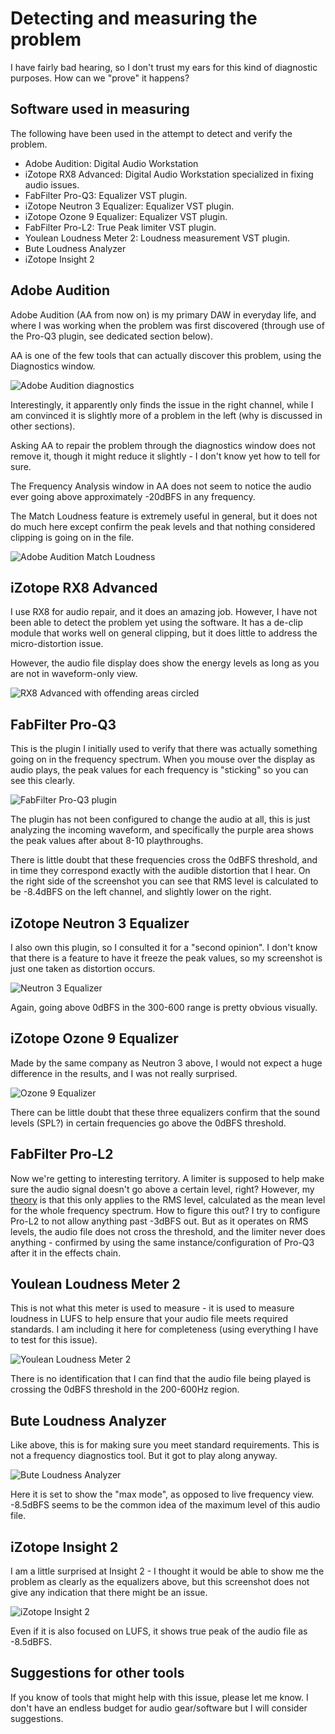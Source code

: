 # Detecting and measuring the problem

I have fairly bad hearing, so I don't trust my ears for this kind of diagnostic purposes. How can we "prove" it happens?

## Software used in measuring

The following have been used in the attempt to detect and verify the problem.

- Adobe Audition: Digital Audio Workstation
- iZotope RX8 Advanced: Digital Audio Workstation specialized in fixing audio issues.
- FabFilter Pro-Q3: Equalizer VST plugin.
- iZotope Neutron 3 Equalizer: Equalizer VST plugin.
- iZotope Ozone 9 Equalizer: Equalizer VST plugin.
- FabFilter Pro-L2: True Peak limiter VST plugin.
- Youlean Loudness Meter 2: Loudness measurement VST plugin.
- Bute Loudness Analyzer
- iZotope Insight 2

## Adobe Audition

Adobe Audition (AA from now on) is my primary DAW in everyday life, and where I was working when the problem was first discovered (through use of the Pro-Q3 plugin, see dedicated section below).

AA is one of the few tools that can actually discover this problem, using the Diagnostics window.

![Adobe Audition diagnostics](AA-Diagnostics.png)

Interestingly, it apparently only finds the issue in the right channel, while I am convinced it is slightly more of a problem in the left (why is discussed in other sections).

Asking AA to repair the problem through the diagnostics window does not remove it, though it might reduce it slightly - I don't know yet how to tell for sure.

The Frequency Analysis window in AA does not seem to notice the audio ever going above approximately -20dBFS in any frequency.

The Match Loudness feature is extremely useful in general, but it does not do much here except confirm the peak levels and that nothing considered clipping is going on in the file.

![Adobe Audition Match Loudness](AA-MatchLoudness.png)

## iZotope RX8 Advanced

I use RX8 for audio repair, and it does an amazing job. However, I have not been able to detect the problem yet using the software. It has a de-clip module that works well on general clipping, but it does little to address the micro-distortion issue.

However, the audio file display does show the energy levels as long as you are not in waveform-only view.

![RX8 Advanced with offending areas circled](RX8-Energy.png)

## FabFilter Pro-Q3

This is the plugin I initially used to verify that there was actually something going on in the frequency spectrum. When you mouse over the display as audio plays, the peak values for each frequency is "sticking" so you can see this clearly.

![FabFilter Pro-Q3 plugin](FabFilter-ProQ3.png)

The plugin has not been configured to change the audio at all, this is just analyzing the incoming waveform, and specifically the purple area shows the peak values after about 8-10 playthroughs.

There is little doubt that these frequencies cross the 0dBFS threshold, and in time they correspond exactly with the audible distortion that I hear. On the right side of the screenshot you can see that RMS level is calculated to be -8.4dBFS on the left channel, and slightly lower on the right.

## iZotope Neutron 3 Equalizer

I also own this plugin, so I consulted it for a "second opinion". I don't know that there is a feature to have it freeze the peak values, so my screenshot is just one taken as distortion occurs. 

![Neutron 3 Equalizer](Neutron3-Equalizer.png)

Again, going above 0dBFS in the 300-600 range is pretty obvious visually.

## iZotope Ozone 9 Equalizer

Made by the same company as Neutron 3 above, I would not expect a huge difference in the results, and I was not really surprised.

![Ozone 9 Equalizer](Ozone9-Equalizer.png)

There can be little doubt that these three equalizers confirm that the sound levels (SPL?) in certain frequencies go above the 0dBFS threshold.

## FabFilter Pro-L2

Now we're getting to interesting territory. A limiter is supposed to help make sure the audio signal doesn't go above a certain level, right? However, my [theory](theory.md) is that this only applies to the RMS level, calculated as the mean level for the whole frequency spectrum. How to figure this out? I try to configure Pro-L2 to not allow anything past -3dBFS out. But as it operates on RMS levels, the audio file does not cross the threshold, and the limiter never does anything - confirmed by using the same instance/configuration of Pro-Q3 after it in the effects chain.

## Youlean Loudness Meter 2

This is not what this meter is used to measure - it is used to measure loudness in LUFS to help ensure that your audio file meets required standards. I am including it here for completeness (using everything I have to test for this issue).

![Youlean Loudness Meter 2](Youlean.png)

There is no identification that I can find that the audio file being played is crossing the 0dBFS threshold in the 200-600Hz region.

## Bute Loudness Analyzer

Like above, this is for making sure you meet standard requirements. This is not a frequency diagnostics tool. But it got to play along anyway.

![Bute Loudness Analyzer](ButeLoudnessAnalyser.png)

Here it is set to show the "max mode", as opposed to live frequency view. -8.5dBFS seems to be the common idea of the maximum level of this audio file.

## iZotope Insight 2

I am a little surprised at Insight 2 - I thought it would be able to show me the problem as clearly as the equalizers above, but this screenshot does not give any indication that there might be an issue.

![iZotope Insight 2](Insight2.png)

Even if it is also focused on LUFS, it shows true peak of the audio file as -8.5dBFS.

## Suggestions for other tools

If you know of tools that might help with this issue, please let me know. I don't have an endless budget for audio gear/software but I will consider suggestions.
